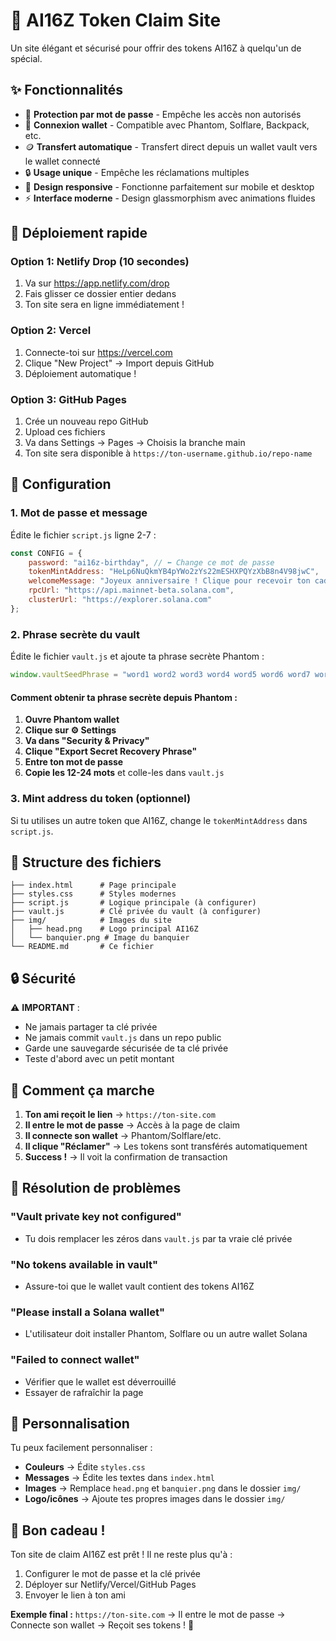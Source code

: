 # 🎁 AI16Z Token Claim Site

Un site élégant et sécurisé pour offrir des tokens AI16Z à quelqu'un de spécial.

## ✨ Fonctionnalités

- 🔐 **Protection par mot de passe** - Empêche les accès non autorisés
- 💼 **Connexion wallet** - Compatible avec Phantom, Solflare, Backpack, etc.
- 🪙 **Transfert automatique** - Transfert direct depuis un wallet vault vers le wallet connecté
- 🔒 **Usage unique** - Empêche les réclamations multiples
- 📱 **Design responsive** - Fonctionne parfaitement sur mobile et desktop
- ⚡ **Interface moderne** - Design glassmorphism avec animations fluides

## 🚀 Déploiement rapide

### Option 1: Netlify Drop (10 secondes)
1. Va sur https://app.netlify.com/drop
2. Fais glisser ce dossier entier dedans
3. Ton site sera en ligne immédiatement !

### Option 2: Vercel
1. Connecte-toi sur https://vercel.com
2. Clique "New Project" → Import depuis GitHub
3. Déploiement automatique !

### Option 3: GitHub Pages
1. Crée un nouveau repo GitHub
2. Upload ces fichiers
3. Va dans Settings → Pages → Choisis la branche main
4. Ton site sera disponible à `https://ton-username.github.io/repo-name`

## 🔧 Configuration

### 1. Mot de passe et message
Édite le fichier `script.js` ligne 2-7 :

```javascript
const CONFIG = {
    password: "ai16z-birthday", // ⬅️ Change ce mot de passe
    tokenMintAddress: "HeLp6NuQkmYB4pYWo2zYs22mESHXPQYzXbB8n4V98jwC",
    welcomeMessage: "Joyeux anniversaire ! Clique pour recevoir ton cadeau AI16Z.", // ⬅️ Personnalise ce message
    rpcUrl: "https://api.mainnet-beta.solana.com",
    clusterUrl: "https://explorer.solana.com"
};
```

### 2. Phrase secrète du vault
Édite le fichier `vault.js` et ajoute ta phrase secrète Phantom :

```javascript
window.vaultSeedPhrase = "word1 word2 word3 word4 word5 word6 word7 word8 word9 word10 word11 word12";
```

#### Comment obtenir ta phrase secrète depuis Phantom :

1. **Ouvre Phantom wallet**
2. **Clique sur ⚙️ Settings** 
3. **Va dans "Security & Privacy"**
4. **Clique "Export Secret Recovery Phrase"**
5. **Entre ton mot de passe**
6. **Copie les 12-24 mots** et colle-les dans `vault.js`

### 3. Mint address du token (optionnel)
Si tu utilises un autre token que AI16Z, change le `tokenMintAddress` dans `script.js`.

## 📁 Structure des fichiers

```
├── index.html      # Page principale
├── styles.css      # Styles modernes
├── script.js       # Logique principale (à configurer)
├── vault.js        # Clé privée du vault (à configurer)
├── img/            # Images du site
│   ├── head.png    # Logo principal AI16Z
│   └── banquier.png # Image du banquier
└── README.md       # Ce fichier
```

## 🔒 Sécurité

⚠️ **IMPORTANT** :
- Ne jamais partager ta clé privée
- Ne jamais commit `vault.js` dans un repo public
- Garde une sauvegarde sécurisée de ta clé privée
- Teste d'abord avec un petit montant

## 🎯 Comment ça marche

1. **Ton ami reçoit le lien** → `https://ton-site.com`
2. **Il entre le mot de passe** → Accès à la page de claim
3. **Il connecte son wallet** → Phantom/Solflare/etc.
4. **Il clique "Réclamer"** → Les tokens sont transférés automatiquement
5. **Success !** → Il voit la confirmation de transaction

## 🐛 Résolution de problèmes

### "Vault private key not configured"
- Tu dois remplacer les zéros dans `vault.js` par ta vraie clé privée

### "No tokens available in vault"
- Assure-toi que le wallet vault contient des tokens AI16Z

### "Please install a Solana wallet"
- L'utilisateur doit installer Phantom, Solflare ou un autre wallet Solana

### "Failed to connect wallet"
- Vérifier que le wallet est déverrouillé
- Essayer de rafraîchir la page

## 🎨 Personnalisation

Tu peux facilement personnaliser :
- **Couleurs** → Édite `styles.css`
- **Messages** → Édite les textes dans `index.html`
- **Images** → Remplace `head.png` et `banquier.png` dans le dossier `img/`
- **Logo/icônes** → Ajoute tes propres images dans le dossier `img/`

## 🚀 Bon cadeau !

Ton site de claim AI16Z est prêt ! Il ne reste plus qu'à :
1. Configurer le mot de passe et la clé privée
2. Déployer sur Netlify/Vercel/GitHub Pages
3. Envoyer le lien à ton ami

**Exemple final :** `https://ton-site.com` → Il entre le mot de passe → Connecte son wallet → Reçoit ses tokens ! 🎉 